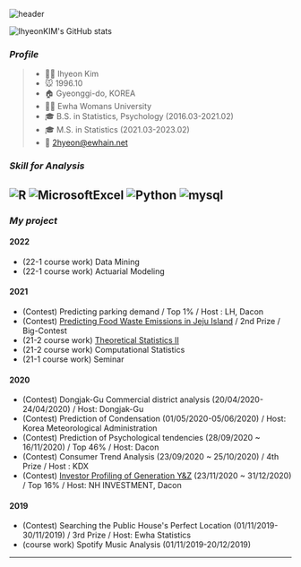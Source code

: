 ![header](https://capsule-render.vercel.app/api?type=Waving&color=auto&height=300&section=header&text=Welcome%20to%20Ihyeon's%20Workplace%20&fontSize=50&fontColor=FFFFFF)

![IhyeonKIM's GitHub stats](https://github-readme-stats.vercel.app/api?username=IhyeonKIM&show_icons=true&theme=vue)

### _Profile_ 
> * 👩‍💻 Ihyeon Kim 
> * 🐭 1996.10
> * 🏠 Gyeonggi-do, KOREA
> * 👩‍🎓 Ewha Womans University
> * 🎓 B.S. in Statistics, Psychology (2016.03-2021.02)
> * 🎓 M.S. in Statistics (2021.03-2023.02)
> * 📧 <2hyeon@ewhain.net>

### _Skill for Analysis_
<img alt="R" src ="https://img.shields.io/badge/R-276DC3.svg?&style=for-the-badge&logo=R&logoColor=white"/> <img alt="MicrosoftExcel" src ="https://img.shields.io/badge/Microsoft_Excel-217346.svg?&style=for-the-badge&logo=MicrosoftExcel&logoColor=black"/> <img alt="Python" src ="https://img.shields.io/badge/Python-3776AB.svg?&style=for-the-badge&logo=Python&logoColor=white"/> <img alt="mysql" src ="https://img.shields.io/badge/MySQL-FF9E0F.svg?&style=for-the-badge&logo=MySQL&logoColor=white"/> 
---

### _My project_ 
#### 2022 
- (22-1 course work) Data Mining
- (22-1 course work) Actuarial Modeling 

#### 2021
- (Contest) Predicting parking demand / Top 1% / Host : LH, Dacon
- (Contest) [Predicting Food Waste Emissions in Jeju Island](https://github.com/IhyeonKIM/2021-Bigcontest2021-JejuFoodWaste) / 2nd Prize / Big-Contest 
- (21-2 course work) [Theoretical Statistics II](https://github.com/IhyeonKIM/Theoretical-Statistics)
- (21-2 course work) Computational Statistics
- (21-1 course work) Seminar

#### 2020
- (Contest) Dongjak-Gu Commercial district analysis (20/04/2020-24/04/2020) / Host: Dongjak-Gu
- (Contest) Prediction of Condensation (01/05/2020-05/06/2020) / Host: Korea Meteorological Administration
- (Contest) Prediction of Psychological tendencies (28/09/2020 ~ 16/11/2020) / Top 46% / Host: Dacon
- (Contest) Consumer Trend Analysis (23/09/2020 ~ 25/10/2020) / 4th Prize / Host : KDX 
- (Contest) [Investor Profiling of Generation Y&Z](https://dacon.io/codeshare/2126) (23/11/2020 ~ 31/12/2020) / Top 16% / Host: NH INVESTMENT, Dacon

#### 2019
- (Contest) Searching the Public House's Perfect Location (01/11/2019-30/11/2019) / 3rd Prize / Host: Ewha Statistics
- (course work) Spotify Music Analysis (01/11/2019-20/12/2019) 

---

